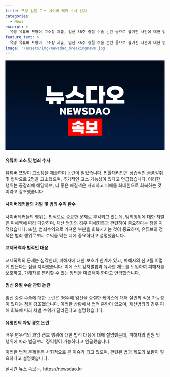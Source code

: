 ```yaml
---
title: 쯔양 검찰 고소 사이버 레커 수사 선처
categories:
  - News
excerpt: >
  유명 유튜버 쯔양이 고소장 제출, 임신 36주 중절 수술 논란 등으로 불거진 사건에 대한 법률 전문가 오선희 변호사의 인터뷰. 쯔양의 고소 건, 구제역 씨에 추가 고소 가능성, 공갈 혐의와 처벌 예상, 사이버 레커들의 경제적 폭력 문제, 경호 논란의 법적 쟁점까지 상세히 짚어봤다. 사회적 이슈와 관련된 법률 쟁점을 다뤘으며, 유튜브 사과와 관련된 논란에 대해도 범죄 처벌 가능성과 개선이 필요한 법 제도에 대해 밝혔다.
feature_text: >
  유명 유튜버 쯔양이 고소장 제출, 임신 36주 중절 수술 논란 등으로 불거진 사건에 대한 법률 전문가 오선희 변호사의 인터뷰. 쯔양의 고소 건, 구제역 씨에 추가 고소 가능성, 공갈 혐의와 처벌 예상, 사이버 레커들의 경제적 폭력 문제, 경호 논란의 법적 쟁점까지 상세히 짚어봤다. 사회적 이슈와 관련된 법률 쟁점을 다뤘으며, 유튜브 사과와 관련된 논란에 대해도 범죄 처벌 가능성과 개선이 필요한 법 제도에 대해 밝혔다.
image: '/assets/img/newsdao_breakingnews.jpg'
---
```


<p><img src="/assets/img/newsdao_breakingnews.jpg" alt="bookingtag 속보" /></p>

<h4>유튜버 고소 및 범죄 수사</h4>

<p>유튜버 쯔양이 고소장을 제출하며 논란이 일었습니다. 법률대리인은 상습적인 금품갈취 및 협박으로 2명을 고소했으며, 추가적인 고소 가능성이 있다고 언급했습니다. 이러한 행위는 공갈죄에 해당하며, 더 좋은 해결책은 사죄하고 피해를 최대한으로 회복하는 것이라고 강조했습니다.</p>

<h4>사이버레커들의 처벌 및 범죄 수익 환수</h4>

<p>사이버레커들의 행위는 법적으로 중요한 문제로 부각되고 있는데, 범죄행위에 대한 처벌은 피해액에 따라 다양하며, 재산 범죄의 경우 피해회복과 관련하여 중요하다는 점을 지적했습니다. 또한, 범죄수익으로 가져온 부분을 회복시키는 것이 중요하며, 유튜브의 정책은 범죄 행위로부터 수익을 막는 데에 중요하다고 설명했습니다.</p>

<h4>교제폭력과 법적인 대응</h4>

<p>교제폭력의 문제는 심각한데, 피해자에 대한 보호가 한계가 있고, 피해자의 신고를 어렵게 만든다는 점을 지적했습니다. 이에 스토킹처벌법과 유사한 제도를 도입하여 피해자를 보호하고, 가해자를 분리할 수 있는 방법을 마련해야 한다고 언급했습니다.</p>

<h4>임신 중절 수술 관련 논란</h4>

<p>임신 중절 수술에 대한 논란은 36주에 임신을 중절한 케이스에 대해 살인죄 적용 가능성이 있다는 점을 강조했습니다. 이러한 상황에서 법적 혼란이 있으며, 재산범죄의 경우 피해 회복에 따라 처벌 수위가 달라진다고 설명했습니다.</p>

<h4>유명인의 과잉 경호 논란</h4>

<p>배우 변우석의 과잉 경호 행위에 대한 법적 대응에 대해 설명했는데, 피해자의 인원 및 행위에 따라 벌금부터 징역형이 가능하다고 언급했습니다.</p>

<p>이러한 법적 문제들은 사회적으로 큰 이슈가 되고 있으며, 관련된 법과 제도의 보완이 필요하다고 설명했습니다.</p>
실시간 뉴스 속보는, <a href="https://newsdao.kr" rel="dofollow">https://newsdao.kr</a>


